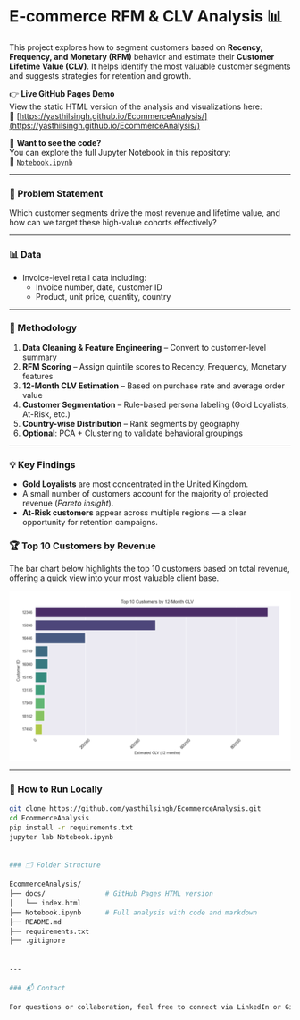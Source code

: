 
# E‑commerce RFM & CLV Analysis 📊

This project explores how to segment customers based on **Recency, Frequency, and Monetary (RFM)** behavior and estimate their **Customer Lifetime Value (CLV)**. It helps identify the most valuable customer segments and suggests strategies for retention and growth.

👉 **Live GitHub Pages Demo**  
View the static HTML version of the analysis and visualizations here:  
🔗 [https://yasthilsingh.github.io/EcommerceAnalysis/](https://yasthilsingh.github.io/EcommerceAnalysis/)

🧠 **Want to see the code?**  
You can explore the full Jupyter Notebook in this repository:  
📓 [`Notebook.ipynb`](Notebook.ipynb)

---

### 📌 Problem Statement

Which customer segments drive the most revenue and lifetime value, and how can we target these high-value cohorts effectively?

---

### 📊 Data

- Invoice-level retail data including:
  - Invoice number, date, customer ID
  - Product, unit price, quantity, country

---

### 🧪 Methodology

1. **Data Cleaning & Feature Engineering** – Convert to customer-level summary
2. **RFM Scoring** – Assign quintile scores to Recency, Frequency, Monetary features
3. **12-Month CLV Estimation** – Based on purchase rate and average order value
4. **Customer Segmentation** – Rule-based persona labeling (Gold Loyalists, At-Risk, etc.)
5. **Country-wise Distribution** – Rank segments by geography
6. **Optional**: PCA + Clustering to validate behavioral groupings

---

### 💡 Key Findings

- **Gold Loyalists** are most concentrated in the United Kingdom.
- A small number of customers account for the majority of projected revenue (*Pareto insight*).
- **At-Risk customers** appear across multiple regions — a clear opportunity for retention campaigns.

### 🏆 Top 10 Customers by Revenue

The bar chart below highlights the top 10 customers based on total revenue, offering a quick view into your most valuable client base.

![Top 10 Customers](images/Top%2010%20Customers.png)

---

### 🔧 How to Run Locally

```bash
git clone https://github.com/yasthilsingh/EcommerceAnalysis.git
cd EcommerceAnalysis
pip install -r requirements.txt
jupyter lab Notebook.ipynb


### 🗂 Folder Structure

EcommerceAnalysis/
├── docs/               # GitHub Pages HTML version
│   └── index.html
├── Notebook.ipynb      # Full analysis with code and markdown
├── README.md
├── requirements.txt
├── .gitignore


---

### 📬 Contact

For questions or collaboration, feel free to connect via LinkedIn or GitHub.
